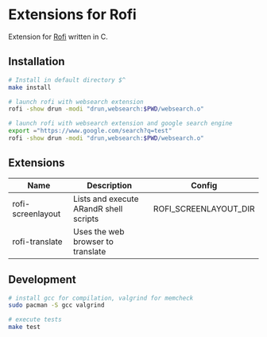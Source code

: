 # Extensions for Rofi

Extension for [Rofi](https://github.com/davatorium/rofi) written in C.

## Installation

```bash
# Install in default directory $^
make install

# launch rofi with websearch extension
rofi -show drun -modi "drun,websearch:$PWD/websearch.o"

# launch rofi with websearch extension and google search engine
export ="https://www.google.com/search?q=test"
rofi -show drun -modi "drun,websearch:$PWD/websearch.o"
```

## Extensions

| Name              | Description                            | Config                |
| ---               | ---                                    | ---                   |
| rofi-screenlayout | Lists and execute ARandR shell scripts | ROFI_SCREENLAYOUT_DIR |
| rofi-translate    | Uses the web browser to translate      |                       |

## Development

```bash
# install gcc for compilation, valgrind for memcheck 
sudo pacman -S gcc valgrind

# execute tests
make test
```
